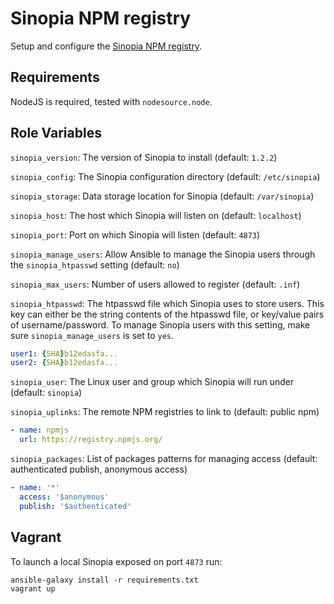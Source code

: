 # Sinopia NPM registry

Setup and configure the [Sinopia NPM registry](https://github.com/rlidwka/sinopia).

## Requirements

NodeJS is required, tested with `nodesource.node`.

## Role Variables

`sinopia_version`: The version of Sinopia to install (default: `1.2.2`)

`sinopia_config`: The Sinopia configuration directory (default: `/etc/sinopia`)

`sinopia_storage`: Data storage location for Sinopia (default: `/var/sinopia`)

`sinopia_host`: The host which Sinopia will listen on (default: `localhost`)

`sinopia_port`: Port on which Sinopia will listen (default: `4873`)

`sinopia_manage_users`: Allow Ansible to manage the Sinopia users through the `sinopia_htpasswd` setting (default: `no`)

`sinopia_max_users`: Number of users allowed to register (default: `.inf`)

`sinopia_htpasswd`: The htpasswd file which Sinopia uses to store users. This key can either be the string contents of the htpasswd file, or key/value pairs of username/password. To manage Sinopia users with this setting, make sure `sinopia_manage_users` is set to `yes`.

```yaml
user1: {SHA}b12edasfa...
user2: {SHA}b12edasfa...
```

`sinopia_user`: The Linux user and group which Sinopia will run under (default: `sinopia`)

`sinopia_uplinks`: The remote NPM registries to link to (default: public npm)

```yaml
- name: npmjs
  url: https://registry.npmjs.org/
```

`sinopia_packages`: List of packages patterns for managing access (default: authenticated publish, anonymous access)

```yaml
- name: '*'
  access: '$anonymous'
  publish: '$authenticated'
```

## Vagrant

To launch a local Sinopia exposed on port `4873` run:

    ansible-galaxy install -r requirements.txt
    vagrant up


